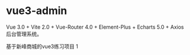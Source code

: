 # vue3-admin

Vue 3.0 + Vite 2.0 + Vue-Router 4.0 + Element-Plus + Echarts 5.0 + Axios 后台管理系统。

基于新峰商城的vue3练习项目
1
